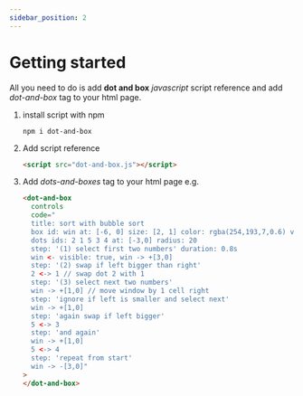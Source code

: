 ```yaml
---
sidebar_position: 2
---
```


# Getting started

All you need to do is add **dot and box** _javascript_ script reference
and add _dot-and-box_ tag to your html page.

1. install script with npm

   ```shell
   npm i dot-and-box
   ```

2. Add script reference

   ```html
   <script src="dot-and-box.js"></script>
   ```

3. Add _dots-and-boxes_ tag to your html page e.g.

   ```html
   <dot-and-box
     controls
     code="
     title: sort with bubble sort
     box id: win at: [-6, 0] size: [2, 1] color: rgba(254,193,7,0.6) visible: false
     dots ids: 2 1 5 3 4 at: [-3,0] radius: 20
     step: '(1) select first two numbers' duration: 0.8s
     win <- visible: true, win -> +[3,0]
     step: '(2) swap if left bigger than right'
     2 <-> 1 // swap dot 2 with 1
     step: '(3) select next two numbers'
     win -> +[1,0] // move window by 1 cell right
     step: 'ignore if left is smaller and select next'
     win -> +[1,0]
     step: 'again swap if left bigger'
     5 <-> 3
     step: 'and again'
     win -> +[1,0]
     5 <-> 4
     step: 'repeat from start'
     win -> -[3,0]"
   >
   </dot-and-box>
   ```

